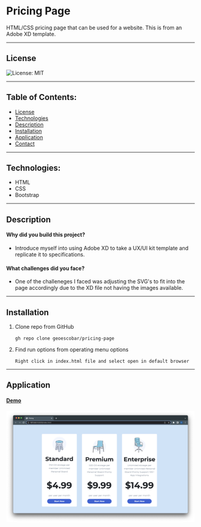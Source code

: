 # Pricing Page

HTML/CSS pricing page that can be used for a website. This is from an Adobe XD template.

---

## License

![License: MIT](https://img.shields.io/badge/License-MIT-yellow.svg)

---

## Table of Contents:

- [License](#license)
- [Technologies](#technologies)
- [Description](#description)
- [Installation](#installation)
- [Application](#application)
- [Contact](#contact)

---

## Technologies:

- HTML
- CSS
- Bootstrap

---

## Description

#### Why did you build this project?

- Introduce myself into using Adobe XD to take a UX/UI kit template and replicate it to specifications.

#### What challenges did you face?

- One of the challeneges I faced was adjusting the SVG's to fit into the page accordingly due to the XD file not having the images available.

---

## Installation

1. Clone repo from GitHub

   ```
   gh repo clone geoescobar/pricing-page
   ```

2. Find run options from operating menu options

   ```
   Right click in index.html file and select open in default browser
   ```

---

## Application

#### [Demo](https://snazzy-florentine-5506bf.netlify.app/)

![Repo](./documents/screenshot.png)
